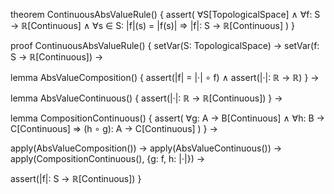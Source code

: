 theorem ContinuousAbsValueRule() {
  assert(
    ∀S[TopologicalSpace] ∧
    ∀f: S → ℝ[Continuous] ∧
    ∀s ∈ S: |f|(s) = |f(s)| 
    ⇒ 
    |f|: S → ℝ[Continuous]
  )
}

proof ContinuousAbsValueRule() {
  setVar(S: TopologicalSpace) →
  setVar(f: S → ℝ[Continuous]) →
  
  lemma AbsValueComposition() {
    assert(|f| = |·| ∘ f) ∧
    assert(|·|: ℝ → ℝ)
  } →
  
  lemma AbsValueContinuous() {
    assert(|·|: ℝ → ℝ[Continuous])
  } →
  
  lemma CompositionContinuous() {
    assert(
      ∀g: A → B[Continuous] ∧
      ∀h: B → C[Continuous] 
      ⇒ 
      (h ∘ g): A → C[Continuous]
    )
  } →
  
  apply(AbsValueComposition()) →
  apply(AbsValueContinuous()) →
  apply(CompositionContinuous(), {g: f, h: |·|}) →
  
  assert(|f|: S → ℝ[Continuous])
}
